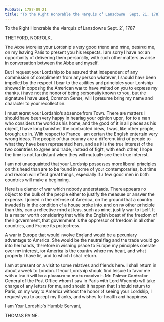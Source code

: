 ```yaml
---
PubDate: 1787-09-21
title: "To the Right Honorable the Marquis of Lansdowne  Sept. 21, 1787"
---
```


   To the Right Honorable the Marquis of Lansdowne  Sept. 21, 1787

   THETFORD, NORFOLK,

   The Abbe Morellet your Lordship's very good friend and mine, desired me,
   on my leaving Paris to present you his respects. I am sorry I have not an
   opportunity of delivering them personally, with such other matters as
   arise in conversation between the Abbe and myself.

   But I request your Lordship to be assured that independent of any
   commission of compliments from any person whatever, I should have been
   impelled by the respect I bear to the abilities and principles your
   Lordship showed in opposing the American war to have waited on you to
   express my thanks. I have not the honor of being personally known to you,
   but the signature I have used, Common Sense, will I presume bring my name
   and character to your recollection.

   I must regret your Lordship's absence from Town. There are matters I
   should have been very happy in hearing your opinion upon, for to a man who
   considers the world as his home, and the good of it in all places as his
   object, I have long banished the contracted ideas, I was, like other
   people, brought up in. With respect to France I am certain the English
   entertain very wrong ideas. The people of that country are a different
   kind of people to what they have been represented here, and as it is the
   true interest of the two countries to agree and trade, instead of fight,
   with each other, I hope the time is not far distant when they will
   mutually see their true interest.

   I am not unacquainted that your Lordship possesses more liberal principles
   on this head than are to be found in some of your contemporaries, but time
   and reason will effect great things, especially if a few good men in both
   countries will make a beginning.

   Here is a clamor of war which nobody understands. There appears no object
   to the bulk of the people either to justify the measure or answer the
   expense. I joined in the defense of America, on the ground that a country
   invaded is in the condition of a house broke into, and on no other
   principle than this, can a reflective mind at least such as mine, justify
   war to itself. It is a matter worth considering that while the English
   boast of the freedom of their government, that government is the oppressor
   of freedom in all other countries, and France its protectress.

   A war in Europe that would involve England would be a pecuniary advantage
   to America. She would be the neutral flag and the trade would go into her
   hands, therefore in wishing peace to Europe my principles operate over my
   interest, for America is the country where my heart, and what property I
   have lie, and to which I shall return.

   I am at present on a visit to some relatives and friends here. I shall
   return in about a week to London. If your Lordship should find leisure to
   favor me with a line it will be a pleasure to me to receive it. Mr. Palmer
   Controller General of the Post Office whom I saw in Paris with Lord Wycomb
   will take charge of any letters for me, and should it happen that I should
   return to Paris, on my way to America without the honor of seeing your
   Lordship, I request you to accept my thanks, and wishes for health and
   happiness.

   I am Your Lordship's Humble Servant,

   THOMAS PAINE.


